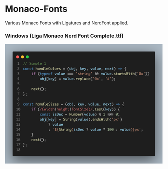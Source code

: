 # Monaco-Fonts


Various Monaco Fonts with Ligatures and NerdFont applied.

### Windows (Liga Monaco Nerd Font Complete.ttf)
![windows](./images/LigaMonacoNerdFontComplete.png)
